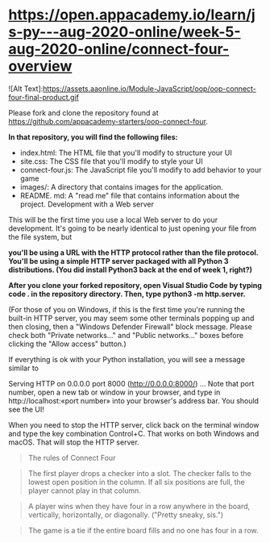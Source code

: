 https://open.appacademy.io/learn/js-py---aug-2020-online/week-5-aug-2020-online/connect-four-overview
======================================================================================================
![Alt Text]:<https://assets.aaonline.io/Module-JavaScript/oop/oop-connect-four-final-product.gif>

Please fork and clone the repository found at https://github.com/appacademy-starters/oop-connect-four. 

**In that repository, you will find the following files:**

* index.html: The HTML file that you'll modify to structure your UI
* site.css: The CSS file that you'll modify to style your UI
* connect-four.js: The JavaScript file you'll modify to add behavior to your game
* images/: A directory that contains images for the application.
* README. md: A "read me" file that contains information about the project.
Development with a Web server


This will be the first time you use a local Web server to do your development. It's going to be nearly identical to just opening your file from the file system, but 


**you'll be using a URL with the HTTP protocol rather than the file protocol. You'll be using a simple HTTP server packaged with all Python 3 distributions. (You did install Python3 back at the end of week 1, right?)**

**After you clone your forked repository, open Visual Studio Code by typing code . in the repository directory. Then, type python3 -m http.server.**

(For those of you on Windows, if this is the first time you're running the built-in HTTP server, you may seem some other terminals popping up and then closing, then a "Windows Defender Firewall" block message. Please check both "Private networks..." and "Public networks..." boxes before clicking the "Allow access" button.)

If everything is ok with your Python installation, you will see a message similar to

Serving HTTP on 0.0.0.0 port 8000 (http://0.0.0.0:8000/) ...
Note that port number, open a new tab or window in your browser, and type in http://localhost:«port number» into your browser's address bar. You should see the UI!

When you need to stop the HTTP server, click back on the terminal window and type the key combination Control+C. That works on both Windows and macOS. That will stop the HTTP server.

>The rules of Connect Four



>The first player drops a checker into a slot. The checker falls to the lowest open position in the column. If all six positions are full, the player cannot play in that column.

>A player wins when they have four in a row anywhere in the board, vertically, horizontally, or diagonally. ("Pretty sneaky, sis.")

>The game is a tie if the entire board fills and no one has four in a row.